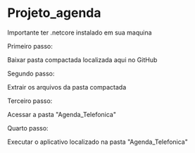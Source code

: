 # Projeto_agenda
Importante ter .netcore instalado em sua maquina

Primeiro passo:

Baixar pasta compactada localizada aqui no GitHub

Segundo passo:

Extrair os arquivos da pasta compactada

Terceiro passo:

Acessar a pasta "Agenda_Telefonica"

Quarto passo:

Executar o aplicativo localizado na pasta "Agenda_Telefonica"

